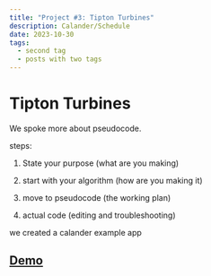 ```yaml
---
title: "Project #3: Tipton Turbines"
description: Calander/Schedule
date: 2023-10-30
tags:
  - second tag
  - posts with two tags
---
```

# Tipton Turbines

We spoke more about pseudocode.

steps:
1. State your purpose (what are you making)

2. start with your algorithm (how are you making it)

3. move to pseudocode (the working plan)

4. actual code (editing and troubleshooting)

we created a calander example app

<h2><a href="https://lavishdances.github.io/FallJS.TTurbines/" target="_blank" >Demo</a></h2>